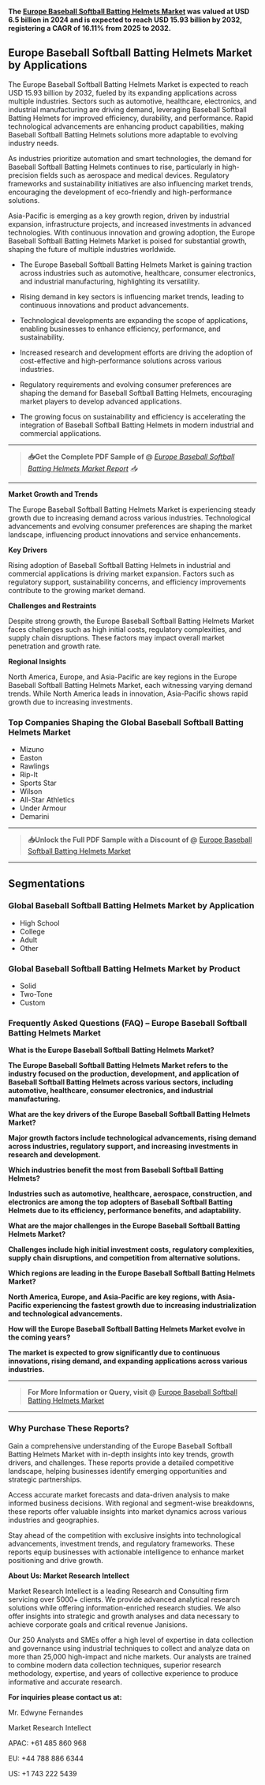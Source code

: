 <p><strong>The <a href="https://www.marketresearchintellect.com/download-sample/?rid=406277&amp;utm_source=Pulse-April-Europe&amp;utm_medium=852">Europe Baseball Softball Batting Helmets Market</a> was valued at USD 6.5 billion in 2024 and is expected to reach USD 15.93 billion by 2032, registering a CAGR of 16.11% from 2025 to 2032.</strong></p><h2>Europe Baseball Softball Batting Helmets Market by Applications&nbsp;</h2><p><p>The Europe Baseball Softball Batting Helmets Market is expected to reach USD 15.93 billion by 2032, fueled by its expanding applications across multiple industries. Sectors such as automotive, healthcare, electronics, and industrial manufacturing are driving demand, leveraging Baseball Softball Batting Helmets for improved efficiency, durability, and performance. Rapid technological advancements are enhancing product capabilities, making Baseball Softball Batting Helmets solutions more adaptable to evolving industry needs.</p><p>As industries prioritize automation and smart technologies, the demand for Baseball Softball Batting Helmets continues to rise, particularly in high-precision fields such as aerospace and medical devices. Regulatory frameworks and sustainability initiatives are also influencing market trends, encouraging the development of eco-friendly and high-performance solutions.</p><p>Asia-Pacific is emerging as a key growth region, driven by industrial expansion, infrastructure projects, and increased investments in advanced technologies. With continuous innovation and growing adoption, the Europe Baseball Softball Batting Helmets Market is poised for substantial growth, shaping the future of multiple industries worldwide.</p></p><ul><li><p>The Europe Baseball Softball Batting Helmets Market is gaining traction across industries such as automotive, healthcare, consumer electronics, and industrial manufacturing, highlighting its versatility.</p></li><li><p>Rising demand in key sectors is influencing market trends, leading to continuous innovations and product advancements.</p></li><li><p>Technological developments are expanding the scope of applications, enabling businesses to enhance efficiency, performance, and sustainability.</p></li><li><p>Increased research and development efforts are driving the adoption of cost-effective and high-performance solutions across various industries.</p></li><li><p>Regulatory requirements and evolving consumer preferences are shaping the demand for Baseball Softball Batting Helmets, encouraging market players to develop advanced applications.</p></li><li><p>The growing focus on sustainability and efficiency is accelerating the integration of Baseball Softball Batting Helmets in modern industrial and commercial applications.</p></li></ul><hr /><blockquote><p><strong><span class="font-[700]">📥Get the Complete PDF Sample of @ </span></strong><em><span class="font-[700]"><a href="https://www.marketresearchintellect.com/download-sample/?rid=406277&amp;utm_source=Pulse-April-Europe&amp;utm_medium=852" target="_blank" data-tracking-control-name="article-ssr-frontend-pulse_little-text-block" data-tracking-will-navigate="" data-test-link="">Europe Baseball Softball Batting Helmets Market Report</a>&nbsp;📥</span></em></p></blockquote><hr /><p class="" data-start="77" data-end="360"><strong data-start="77" data-end="105">Market Growth and Trends</strong></p><p class="" data-start="77" data-end="360">The Europe Baseball Softball Batting Helmets Market is experiencing steady growth due to increasing demand across various industries. Technological advancements and evolving consumer preferences are shaping the market landscape, influencing product innovations and service enhancements.</p><p class="" data-start="362" data-end="606"><strong data-start="362" data-end="377">Key Drivers</strong></p><p class="" data-start="362" data-end="606">Rising adoption of Baseball Softball Batting Helmets in industrial and commercial applications is driving market expansion. Factors such as regulatory support, sustainability concerns, and efficiency improvements contribute to the growing market demand.</p><p class="" data-start="608" data-end="849"><strong data-start="608" data-end="637">Challenges and Restraints</strong></p><p class="" data-start="608" data-end="849">Despite strong growth, the Europe Baseball Softball Batting Helmets Market faces challenges such as high initial costs, regulatory complexities, and supply chain disruptions. These factors may impact overall market penetration and growth rate.</p><p class="" data-start="851" data-end="1095"><strong data-start="851" data-end="872">Regional Insights</strong></p><p class="" data-start="851" data-end="1095">North America, Europe, and Asia-Pacific are key regions in the Europe Baseball Softball Batting Helmets Market, each witnessing varying demand trends. While North America leads in innovation, Asia-Pacific shows rapid growth due to increasing investments.</p><p><h3>Top Companies Shaping the Global Baseball Softball Batting Helmets Market </h3><ul><li>Mizuno</li><li>Easton</li><li>Rawlings</li><li>Rip-It</li><li>Sports Star</li><li>Wilson</li><li>All-Star Athletics</li><li>Under Armour</li><li>Demarini</li></ul></p><hr /><blockquote><p><strong>📥Unlock the Full PDF Sample with a Discount of @</strong> <a href="https://www.marketresearchintellect.com/ask-for-discount/?rid=406277&amp;utm_source=Pulse-April-Europe&amp;utm_medium=852">Europe Baseball Softball Batting Helmets Market</a></p></blockquote><hr /><p><h2>Segmentations</h2><h3>Global Baseball Softball Batting Helmets Market by Application</h3><ul><li>High School</li><li>College</li><li>Adult</li><li>Other</li></ul><h3>Global Baseball Softball Batting Helmets Market by Product</h3><ul><li>Solid</li><li>Two-Tone</li><li>Custom</li></ul></p><h3><strong>Frequently Asked Questions (FAQ) &ndash; Europe Baseball Softball Batting Helmets Market</strong></h3><p><strong>What is the Europe Baseball Softball Batting Helmets Market?</strong></p><p><strong>The Europe Baseball Softball Batting Helmets Market refers to the industry focused on the production, development, and application of Baseball Softball Batting Helmets across various sectors, including automotive, healthcare, consumer electronics, and industrial manufacturing.</strong></p><p><strong>What are the key drivers of the Europe Baseball Softball Batting Helmets Market?</strong></p><p><strong>Major growth factors include technological advancements, rising demand across industries, regulatory support, and increasing investments in research and development.</strong></p><p><strong>Which industries benefit the most from Baseball Softball Batting Helmets?</strong></p><p><strong>Industries such as automotive, healthcare, aerospace, construction, and electronics are among the top adopters of Baseball Softball Batting Helmets due to its efficiency, performance benefits, and adaptability.</strong></p><p><strong>What are the major challenges in the Europe Baseball Softball Batting Helmets Market?</strong></p><p><strong>Challenges include high initial investment costs, regulatory complexities, supply chain disruptions, and competition from alternative solutions.</strong></p><p><strong>Which regions are leading in the Europe Baseball Softball Batting Helmets Market?</strong></p><p><strong>North America, Europe, and Asia-Pacific are key regions, with Asia-Pacific experiencing the fastest growth due to increasing industrialization and technological advancements.</strong></p><p><strong>How will the Europe Baseball Softball Batting Helmets Market evolve in the coming years?</strong></p><p><strong>The market is expected to grow significantly due to continuous innovations, rising demand, and expanding applications across various industries.</strong></p><hr /><blockquote><p><span class="font-[700]"><strong>For More Information or Query, visit&nbsp;@</strong>&nbsp;</span><span class="font-[700]"><a href="https://www.marketresearchintellect.com/product/global-baseball-softball-batting-helmets-market-size-and-forecast/?utm_source=Linkedin&utm_medium=852" target="_blank" data-tracking-control-name="article-ssr-frontend-pulse_little-text-block" data-tracking-will-navigate="" data-test-link="">Europe Baseball Softball Batting Helmets Market</a></span></p></blockquote><hr /><h3><strong data-start="0" data-end="31">Why Purchase These Reports?</strong></h3><p class="" data-start="35" data-end="297">Gain a comprehensive understanding of the Europe Baseball Softball Batting Helmets Market with in-depth insights into key trends, growth drivers, and challenges. These reports provide a detailed competitive landscape, helping businesses identify emerging opportunities and strategic partnerships.</p><p class="" data-start="299" data-end="540">Access accurate market forecasts and data-driven analysis to make informed business decisions. With regional and segment-wise breakdowns, these reports offer valuable insights into market dynamics across various industries and geographies.</p><p class="" data-start="542" data-end="784">Stay ahead of the competition with exclusive insights into technological advancements, investment trends, and regulatory frameworks. These reports equip businesses with actionable intelligence to enhance market positioning and drive growth.</p><p><strong><span class="font-[700]">About Us: Market Research Intellect</span></strong></p><p><span class="">Market Research Intellect is a leading Research and Consulting firm servicing over 5000+ clients. We provide advanced analytical research solutions while offering information-enriched research studies.&nbsp;</span>We also offer insights into strategic and growth analyses and data necessary to achieve corporate goals and critical revenue Janisions.</p><p><span class="">Our 250 Analysts and SMEs offer a high level of expertise in data collection and governance using industrial techniques to collect and analyze data on more than 25,000 high-impact and niche markets. Our analysts are trained to combine modern data collection techniques, superior research methodology, expertise, and years of collective experience to produce informative and accurate research.</span></p><p><strong>For inquiries please contact us at:</strong></p><p>Mr. Edwyne Fernandes</p><p>Market Research Intellect</p><p>APAC: +61 485 860 968</p><p>EU: +44 788 886 6344</p><p>US: +1 743 222 5439</p>